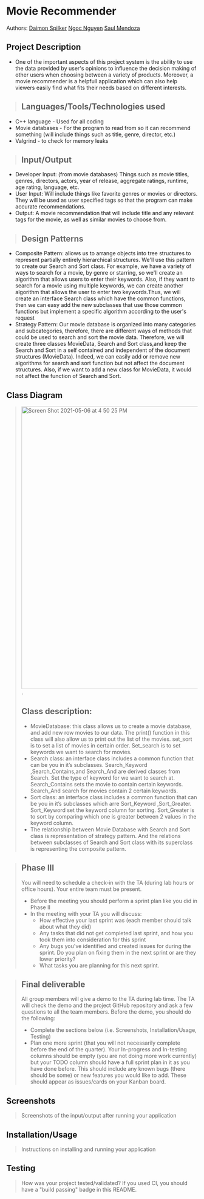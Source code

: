 
# Movie Recommender
 
 Authors: [Daimon Spilker](https://github.com/daimonspilker)
          [Ngoc Nguyen](https://github.com/nnguyen702)
          [Saul Mendoza](https://github.com/smendoza07)
 

## Project Description
* One of the important aspects of this project system is the ability to use the data provided by user's opinions to influence the decision making of other users when choosing between a variety of products. Moreover, a movie recommender is a helpfull application which can also help viewers easily find what fits their needs based on different interests.

> ## Languages/Tools/Technologies used
  * C++ language - Used for all coding 
  * Movie databases - For the program to read from so it can recommend something (will include things such as title, genre, director, etc.)
  * Valgrind - to check for memory leaks
  
> ## Input/Output 
* Developer Input: (from movie databases) Things such as movie titles, genres, directors, actors, year of release, aggregate ratings, runtime, age rating, language, etc. 
* User Input: Will include things like favorite genres or movies or directors. They will be  used as user specified tags so that the program can make accurate recommendations.
* Output: A movie recommendation that will include title and any relevant tags for the movie, as well as similar movies to choose from.

> ## Design Patterns
  * Composite Pattern: allows us to arrange objects into tree structures to represent partially entirely hierarchical structures. We'll use this pattern to create our Search and Sort class. For example, we have a variety of ways to search for a movie, by genre or starring, so we'll create an algorithm that allows users to enter their keywords. Also, if they want to search for a movie using multiple keywords, we can create another algorithm that allows the user to enter two keywords.Thus, we will create an interface Search class which have the common functions, then we can easy add the new subclasses that use those common functions but implement a specific algorithm according to the user's request
  * Strategy Pattern: Our movie database is organized into many categories and subcategories, therefore, there are different ways of methods that could be used to search and sort the movie data. Therefore, we will create three classes MovieData, Search and Sort class,and  keep the Search and Sort in a self contained and independent of the document structures (MovieData). Indeed, we can easily add or remove new algorithms for search and sort function but not affect the document structures. Also, if we want to add a new class for MovieData, it would not affect the function of Search and Sort.

## Class Diagram
 > <img width="744" alt="Screen Shot 2021-05-06 at 4 50 25 PM" src="https://user-images.githubusercontent.com/40220231/117383796-6eab9c80-ae96-11eb-98e0-b26c3cb7396b.png">.
 > ## Class description:
 > * MovieDatabase: this class allows us to create a movie database, and add new row movies to our data. The print() function in this class will also allow us to print out the list of the movies. set_sort is to set a list of movies in certain order. Set_search is to set keywords we want to search for movies.
 > * Search class: an interface class includes a common function that can be you in it’s subclasses. Search_Keyword ,Search_Contains,and Search_And are derived classes from Search. Set the type of keyword for we want to search at. Search_Contains sets the movie to contain certain keywords. Search_And search for movies contain 2 certain keywords.
 > * Sort class: an interface class includes a common function that can be you in it’s subclasses which arre Sort_Keyword ,Sort_Greater. Sort_Keyword set the keyword column for sorting. Sort_Greater is to sort by comparing which one is greater between 2 values in the keyword column.
 > * The relationship between Movie Database with Search and Sort class is representation of strategy pattern. And the relations between subclasses of Search and Sort class with its superclass is representing the composite pattern.
 
 > ## Phase III
 > You will need to schedule a check-in with the TA (during lab hours or office hours). Your entire team must be present. 
 > * Before the meeting you should perform a sprint plan like you did in Phase II
 > * In the meeting with your TA you will discuss: 
 >   - How effective your last sprint was (each member should talk about what they did)
 >   - Any tasks that did not get completed last sprint, and how you took them into consideration for this sprint
 >   - Any bugs you've identified and created issues for during the sprint. Do you plan on fixing them in the next sprint or are they lower priority?
 >   - What tasks you are planning for this next sprint.

 > ## Final deliverable
 > All group members will give a demo to the TA during lab time. The TA will check the demo and the project GitHub repository and ask a few questions to all the team members. 
 > Before the demo, you should do the following:
 > * Complete the sections below (i.e. Screenshots, Installation/Usage, Testing)
 > * Plan one more sprint (that you will not necessarily complete before the end of the quarter). Your In-progress and In-testing columns should be empty (you are not doing more work currently) but your TODO column should have a full sprint plan in it as you have done before. This should include any known bugs (there should be some) or new features you would like to add. These should appear as issues/cards on your Kanban board. 
 
 ## Screenshots
 > Screenshots of the input/output after running your application
 ## Installation/Usage
 > Instructions on installing and running your application
 ## Testing
 > How was your project tested/validated? If you used CI, you should have a "build passing" badge in this README.
 

